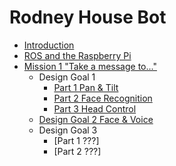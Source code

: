 # Rodney House Bot
- [Introduction](https://github.com/phopley/rodney-project/blob/master/docs/001%20Introduction.md "Rodney Introduction")
- [ROS and the Raspberry Pi](https://github.com/phopley/rodney-project/blob/master/docs/002%20ROS%20and%20the%20Pi.md "Pi and ROS")
- [Mission 1 "Take a message to..."](https://github.com/phopley/rodney-project/blob/master/docs/003%20Missions.md "Mission 1")
  - Design Goal 1
    - [Part 1 Pan & Tilt](https://github.com/phopley/rodney-project/blob/master/docs/004%20Mission%201%20Design%20Goal%201%20Part%201.md "Design goal 1 Part 1")
    - [Part 2 Face Recognition](https://github.com/phopley/rodney-project/blob/master/docs/005%20Mission%201%20Design%20Goal%201%20Part%202.md "Design goal 1 Part 2")
    - [Part 3 Head Control](https://github.com/phopley/rodney-project/blob/master/docs/006%20Mission%201%20Design%20Goal%201%20Part%203.md "Design goal 1 Part 3")
  - [Design Goal 2 Face & Voice](https://github.com/phopley/rodney-project/blob/master/docs/007%20Mission%201%20Design%20Goal%202.md "Design Goal 2")
  - Design Goal 3
    - [Part 1 ???]
    - [Part 2 ???]
